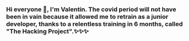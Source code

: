 ### Hi everyone 👋, I'm Valentin. The covid period will not have been in vain because it allowed me to retrain as a junior developer, thanks to a relentless training in 6 months, called "The Hacking Project".✨✨✨

<!--
**derhorevalentin/derhorevalentin** is a ✨ _special_ ✨ repository because its `README.md` (this file) appears on your GitHub profile.

Here are some ideas to get you started:

- 🔭 I’m currently working on ...
- 🌱 I’m currently learning ...
- 👯 I’m looking to collaborate on ...
- 🤔 I’m looking for help with ...
- 💬 Ask me about ...
- 📫 How to reach me: ...
- 😄 Pronouns: ...
- ⚡ Fun fact: ...
-->
